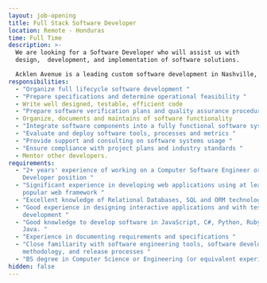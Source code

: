 ```yaml
---
layout: job-opening
title: Full Stack Software Developer
location: Remote - Honduras
time: Full Time
description: >-
  We are looking for a Software Developer who will assist us with
  design,  development, and implementation of software solutions. 

  Acklen Avenue is a leading custom software development in Nashville, Tennessee. 
responsibilities:
  - "Organize full lifecycle software development "
  - "Prepare specifications and determine operational feasibility "
  - Write well designed, testable, efficient code
  - "Prepare software verification plans and quality assurance procedures "
  - Organize, documents and maintains of software functionality
  - "Integrate software components into a fully functional software system "
  - "Evaluate and deploy software tools, processes and metrics "
  - "Provide support and consulting on software systems usage "
  - "Ensure compliance with project plans and industry standards "
  - Mentor other developers.
requirements:
  - "2+ years' experience of working on a Computer Software Engineer or Software
    Developer position "
  - "Significant experience in developing web applications using at least one
    popular web framework "
  - "Excellent knowledge of Relational Databases, SQL and ORM technologies "
  - "Good experience in designing interactive applications and with test-driven
    development "
  - "Good knowledge to develop software in JavaScript, C#, Python, Ruby, PHP or
    Java. "
  - "Experience in documenting requirements and specifications "
  - "Close familiarity with software engineering tools, software development
    methodology, and release processes "
  - "BS degree in Computer Science or Engineering (or equivalent experience) "
hidden: false
---
```

